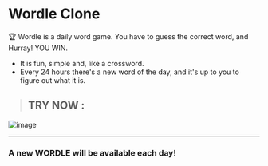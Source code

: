 # Wordle Clone
🏆 Wordle is a daily word game. You have to guess the correct word, and Hurray! YOU WIN.

* It is fun, simple and, like a crossword.
* Every 24 hours there's a new word of the day, and it's up to you to figure out what it is.
##

>## TRY NOW :

![image](https://user-images.githubusercontent.com/40043256/155875219-dfb33fb8-bfdf-4a09-88a5-ac114177dddb.png)

---
### A new WORDLE will be available each day!
